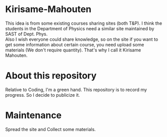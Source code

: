 # Kirisame-Mahouten
This idea is from some existing courses sharing sites (both T&P). I think the students in the Department of Physics need a similar site maintained by SAST of Dept. Phys.  
Also I wish everyone could share knowledge, so on the site if you want to get some information about certain course, you need upload some materials (We don't require quantity). That's why I call it Kirisame Mahouten.  
# About this repository
Relative to Coding, I'm a green hand. This repository is to record my progress. So I decide to publicize it.
# Maintenance
Spread the site and Collect some materials.
